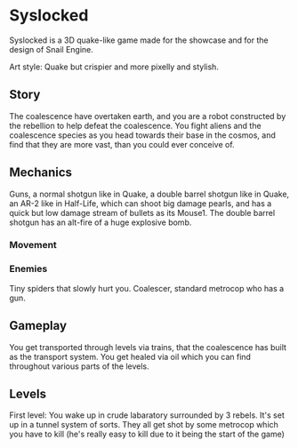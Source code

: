 # Syslocked

Syslocked is a 3D quake-like game made for the showcase and for the design of Snail Engine.

Art style: Quake but crispier and more pixelly and stylish.

## Story

The coalescence have overtaken earth, and you are a robot constructed by the rebellion to help defeat the coalescence.
You fight aliens and the coalescence species as you head towards their base in the cosmos, and find that they are more vast,
than you could ever conceive of.

## Mechanics

Guns, a normal shotgun like in Quake, a double barrel shotgun like in Quake, an AR-2 like in Half-Life, which can shoot big
damage pearls, and has a quick but low damage stream of bullets as its Mouse1.
The double barrel shotgun has an alt-fire of a huge explosive bomb.

### Movement



### Enemies

Tiny spiders that slowly hurt you.
Coalescer, standard metrocop who has a gun.

## Gameplay

You get transported through levels via trains, that the coalescence has built as the transport system.
You get healed via oil which you can find throughout various parts of the levels.

## Levels

First level:
You wake up in crude labaratory surrounded by 3 rebels. It's set up in a tunnel system of sorts.
They all get shot by some metrocop which you have to kill (he's really easy to kill due to it being the start of the game)

